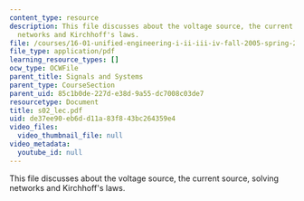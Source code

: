 ```yaml
---
content_type: resource
description: This file discusses about the voltage source, the current source, solving
  networks and Kirchhoff's laws.
file: /courses/16-01-unified-engineering-i-ii-iii-iv-fall-2005-spring-2006/de37ee90eb6dd11a83f843bc264359e4_s02_lec.pdf
file_type: application/pdf
learning_resource_types: []
ocw_type: OCWFile
parent_title: Signals and Systems
parent_type: CourseSection
parent_uid: 85c1b0de-227d-e38d-9a55-dc7008c03de7
resourcetype: Document
title: s02_lec.pdf
uid: de37ee90-eb6d-d11a-83f8-43bc264359e4
video_files:
  video_thumbnail_file: null
video_metadata:
  youtube_id: null
---
```

This file discusses about the voltage source, the current source, solving networks and Kirchhoff's laws.

